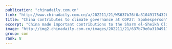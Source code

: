 ```yaml
---
publication: "chinadaily.com.cn"
link: "http://www.chinadaily.com.cn/a/202211/21/WS637b76f0a31049175432b080.html"
title: "China contributes to climate governance at COP27: Spokesperson"
excerpt: "China made important contributions to the Sharm el-Sheikh Climate Change Conference and will continue to promote a fair and reasonable global climate governing system that features win-win cooperation"
image: "http://img2.chinadaily.com.cn/images/202211/21/637b79e0a31049178c92340a.jpeg"
group: con
rank: 8
---
```

